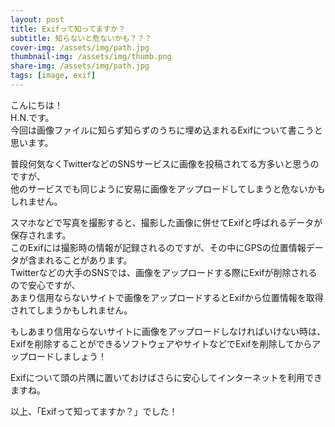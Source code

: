 ```yaml
---
layout: post
title: Exifって知ってますか？
subtitle: 知らないと危ないかも？？？
cover-img: /assets/img/path.jpg
thumbnail-img: /assets/img/thumb.png
share-img: /assets/img/path.jpg
tags: [image, exif]
---
```


こんにちは！  
H.N.です。  
今回は画像ファイルに知らず知らずのうちに埋め込まれるExifについて書こうと思います。  

普段何気なくTwitterなどのSNSサービスに画像を投稿されてる方多いと思うのですが、  
他のサービスでも同じように安易に画像をアップロードしてしまうと危ないかもしれません。

スマホなどで写真を撮影すると、撮影した画像に併せてExifと呼ばれるデータが保存されます。  
このExifには撮影時の情報が記録されるのですが、その中にGPSの位置情報データが含まれることがあります。  
Twitterなどの大手のSNSでは、画像をアップロードする際にExifが削除されるので安心ですが、  
あまり信用ならないサイトで画像をアップロードするとExifから位置情報を取得されてしまうかもしれません。

もしあまり信用ならないサイトに画像をアップロードしなければいけない時は、  
Exifを削除することができるソフトウェアやサイトなどでExifを削除してからアップロードしましょう！

Exifについて頭の片隅に置いておけばさらに安心してインターネットを利用できますね。

以上、「Exifって知ってますか？」でした！
